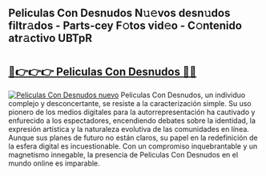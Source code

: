 ## Peliculas Con Desnudos N𝚞𝚎vos desn𝚞dos filtr𝚊dos - Parts-cey F𝚘tos vid𝚎o - C𝚘ntenido atr𝚊ctivo UBTpR

# <h2><a href="http://mb8hmj2.tromn.icu/?c=Peliculas+Con+Desnudos">🔗👉👉👉 Peliculas Con Desnudos 🔗🔗</a></h2>

[![Peliculas Con Desnudos nuevo](https://i.imgur.com/pEAQMta.gif)](http://mb8hmj2.tromn.icu/?c=Peliculas+Con+Desnudos)
Peliculas Con Desnudos, un individuo complejo y desconcertante, se resiste a la caracterización simple. Su uso pionero de los medios digitales para la autorrepresentación ha cautivado y enfurecido a los espectadores, encendiendo debates sobre la identidad, la expresión artística y la naturaleza evolutiva de las comunidades en línea. Aunque sus planes de futuro no están claros, su papel en la redefinición de la esfera digital es incuestionable. Con un compromiso inquebrantable y un magnetismo innegable, la presencia de Peliculas Con Desnudos en el mundo online es imparable.
